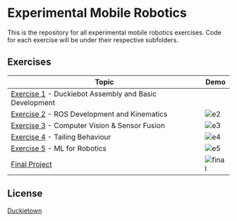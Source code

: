 # Experimental Mobile Robotics

This is the repository for all experimental mobile robotics exercises. Code for each exercise will be under their respective subfolders.

## Exercises

| Topic  | Demo |
| ------------- | ------------- |
| [Exercise 1](https://github.com/marcus65001/experimental_mobile_robotics/tree/main/exercise1) - Duckiebot Assembly and Basic Development  |   |
| [Exercise 2](https://github.com/marcus65001/experimental_mobile_robotics/tree/main/exercise2) - ROS Development and Kinematics  | ![e2](https://raw.githubusercontent.com/marcus65001/experimental_mobile_robotics/main/demo/e2.gif)  |
| [Exercise 3](https://github.com/marcus65001/c412e3/tree/16628e3a7c974ad8647aa9050c7802ad673ee220) - Computer Vision & Sensor Fusion  | ![e3](https://raw.githubusercontent.com/marcus65001/experimental_mobile_robotics/main/demo/e3.gif)  |
| [Exercise 4](https://github.com/marcus65001/c412e4/tree/efb6dade55bb266538e43b14955b83e521c33c62) - Tailing Behaviour | ![e4](https://raw.githubusercontent.com/marcus65001/experimental_mobile_robotics/main/demo/e4.gif) |
| [Exercise 5](https://github.com/marcus65001/experimental_mobile_robotics/tree/main/exercise5) - ML for Robotics | ![e5](https://raw.githubusercontent.com/marcus65001/experimental_mobile_robotics/main/demo/e5.gif) |
| [Final Project](https://github.com/marcus65001/c412_final/tree/a0520e5b2addfb8a3912afc309d30bf4aad381d0) | ![final](https://raw.githubusercontent.com/marcus65001/experimental_mobile_robotics/main/demo/final.gif) |

## License

[Duckietown](https://www.duckietown.org/about/sw-license)
